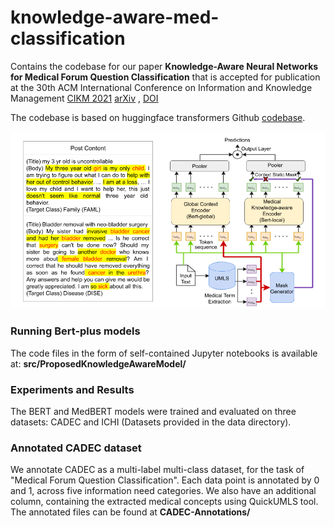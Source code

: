 # knowledge-aware-med-classification
Contains the codebase for our paper **Knowledge-Aware Neural Networks for Medical Forum Question Classification** that is accepted for publication at the 30th ACM International Conference on Information and Knowledge Management [CIKM 2021](https://www.cikm2021.org/) [arXiv](https://arxiv.org/abs/2109.13141) , [DOI](https://dl.acm.org/doi/10.1145/3459637.3482128)

The codebase is based on huggingface transformers Github [codebase](https://github.com/huggingface/transformers).

![Proposed Knowledge-aware BERT model](medbert-ichi.png)

### Running Bert-plus models

The code files in the form of self-contained Jupyter notebooks is available at: **src/ProposedKnowledgeAwareModel/**

### Experiments and Results
The BERT and MedBERT models were trained and evaluated on three datasets: CADEC and ICHI (Datasets provided in the data directory). 

### Annotated CADEC dataset
We annotate CADEC as a multi-label multi-class dataset, for the task of "Medical Forum Question Classification". Each data point is annotated by 0 and 1, across five information need categories. We also have an additional column, containing the extracted medical concepts using QuickUMLS tool. The annotated files can be found at **CADEC-Annotations/**





